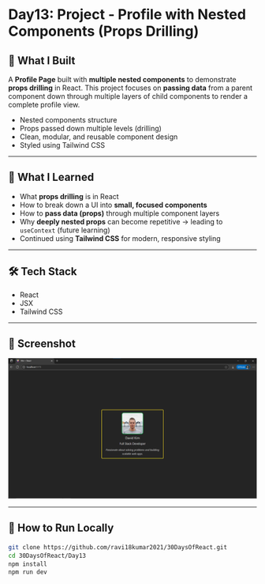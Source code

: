 # Day13: Project - Profile with Nested Components (Props Drilling)

## 🚀 What I Built

A **Profile Page** built with **multiple nested components** to demonstrate **props drilling** in React. This project focuses on **passing data** from a parent component down through multiple layers of child components to render a complete profile view.

- Nested components structure
- Props passed down multiple levels (drilling)
- Clean, modular, and reusable component design
- Styled using Tailwind CSS

---

## 🧠 What I Learned

- What **props drilling** is in React
- How to break down a UI into **small, focused components**
- How to **pass data (props)** through multiple component layers
- Why **deeply nested props** can become repetitive → leading to `useContext` (future learning)
- Continued using **Tailwind CSS** for modern, responsive styling

---

## 🛠️ Tech Stack

- React
- JSX
- Tailwind CSS

---

## 📸 Screenshot

![Screenshot](./screenshot.png)

---

## 🧪 How to Run Locally

```bash
git clone https://github.com/ravi18kumar2021/30DaysOfReact.git
cd 30DaysOfReact/Day13
npm install
npm run dev